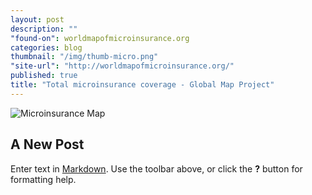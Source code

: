 ```yaml
---
layout: post
description: ""
"found-on": worldmapofmicroinsurance.org
categories: blog
thumbnail: "/img/thumb-micro.png"
"site-url": "http://worldmapofmicroinsurance.org/"
published: true
title: "Total microinsurance coverage - Global Map Project"
---
```


![Microinsurance Map]({{site.baseurl}}/img/thumb-micro.png)
## A New Post

Enter text in [Markdown](http://daringfireball.net/projects/markdown/). Use the toolbar above, or click the **?** button for formatting help.
